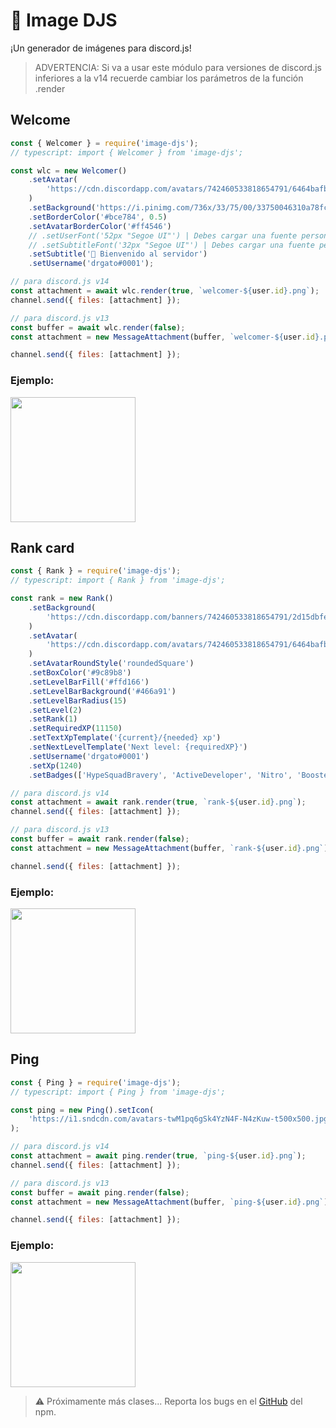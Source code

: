 # 🎨 Image DJS

¡Un generador de imágenes para discord.js!

> ADVERTENCIA: Si va a usar este módulo para versiones de discord.js inferiores a la v14 recuerde cambiar los parámetros de la función .render

## Welcome

```javascript
const { Welcomer } = require('image-djs');
// typescript: import { Welcomer } from 'image-djs';

const wlc = new Welcomer()
	.setAvatar(
		'https://cdn.discordapp.com/avatars/742460533818654791/6464bafb21a43c243867fa090642dacb.png?size=4096'
	)
	.setBackground('https://i.pinimg.com/736x/33/75/00/33750046310a78fc55914a621c7e0991.jpg')
	.setBorderColor('#bce784', 0.5)
	.setAvatarBorderColor('#ff4546')
	// .setUserFont('52px "Segoe UI"') | Debes cargar una fuente personalizada con canvas
	// .setSubtitleFont('32px "Segoe UI"') | Debes cargar una fuente personalizada con canvas
	.setSubtitle('👋 Bienvenido al servidor')
	.setUsername('drgato#0001');

// para discord.js v14
const attachment = await wlc.render(true, `welcomer-${user.id}.png`);
channel.send({ files: [attachment] });

// para discord.js v13
const buffer = await wlc.render(false);
const attachment = new MessageAttachment(buffer, `welcomer-${user.id}.png`);

channel.send({ files: [attachment] });
```

### Ejemplo:

<img src="https://i.imgur.com/zpXMBfC.png" height="200px"/>

## Rank card

```javascript
const { Rank } = require('image-djs');
// typescript: import { Rank } from 'image-djs';

const rank = new Rank()
	.setBackground(
		'https://cdn.discordapp.com/banners/742460533818654791/2d15dbfefbabcc7dcc6d022eb6406522.png?size=4096'
	)
	.setAvatar(
		'https://cdn.discordapp.com/avatars/742460533818654791/6464bafb21a43c243867fa090642dacb.png?size=4096'
	)
	.setAvatarRoundStyle('roundedSquare')
	.setBoxColor('#9c89b8')
	.setLevelBarFill('#ffd166')
	.setLevelBarBackground('#466a91')
	.setLevelBarRadius(15)
	.setLevel(2)
	.setRank(1)
	.setRequiredXP(11150)
	.setTextXpTemplate('{current}/{needed} xp')
	.setNextLevelTemplate('Next level: {requiredXP}')
	.setUsername('drgato#0001')
	.setXp(1240)
	.setBadges(['HypeSquadBravery', 'ActiveDeveloper', 'Nitro', 'Booster24']);

// para discord.js v14
const attachment = await rank.render(true, `rank-${user.id}.png`);
channel.send({ files: [attachment] });

// para discord.js v13
const buffer = await rank.render(false);
const attachment = new MessageAttachment(buffer, `rank-${user.id}.png`);

channel.send({ files: [attachment] });
```

### Ejemplo:

<img src="https://i.imgur.com/c6UD4xU.png" height="200px"/>

## Ping

```javascript
const { Ping } = require('image-djs');
// typescript: import { Ping } from 'image-djs';

const ping = new Ping().setIcon(
	'https://i1.sndcdn.com/avatars-twM1pq6gSk4YzN4F-N4zKuw-t500x500.jpg'
);

// para discord.js v14
const attachment = await ping.render(true, `ping-${user.id}.png`);
channel.send({ files: [attachment] });

// para discord.js v13
const buffer = await ping.render(false);
const attachment = new MessageAttachment(buffer, `ping-${user.id}.png`);

channel.send({ files: [attachment] });
```

### Ejemplo:

<img src="https://i.imgur.com/zkqoQ3w.png" height="200px"/>

> ⚠️ Próximamente más clases... Reporta los bugs en el [GitHub](https://github.com/drgatoxd/image-djs/issues) del npm.
